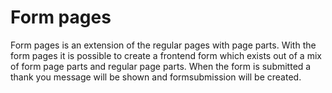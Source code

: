 # Form pages
Form pages is an extension of the regular pages with page parts. With the form pages it is possible to create a frontend form which exists out of a mix of form page parts and regular page parts. When the form is submitted a thank you message will be shown and formsubmission will be created.